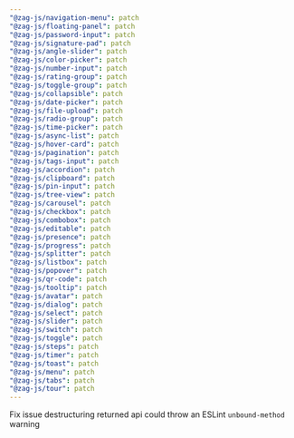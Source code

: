 ```yaml
---
"@zag-js/navigation-menu": patch
"@zag-js/floating-panel": patch
"@zag-js/password-input": patch
"@zag-js/signature-pad": patch
"@zag-js/angle-slider": patch
"@zag-js/color-picker": patch
"@zag-js/number-input": patch
"@zag-js/rating-group": patch
"@zag-js/toggle-group": patch
"@zag-js/collapsible": patch
"@zag-js/date-picker": patch
"@zag-js/file-upload": patch
"@zag-js/radio-group": patch
"@zag-js/time-picker": patch
"@zag-js/async-list": patch
"@zag-js/hover-card": patch
"@zag-js/pagination": patch
"@zag-js/tags-input": patch
"@zag-js/accordion": patch
"@zag-js/clipboard": patch
"@zag-js/pin-input": patch
"@zag-js/tree-view": patch
"@zag-js/carousel": patch
"@zag-js/checkbox": patch
"@zag-js/combobox": patch
"@zag-js/editable": patch
"@zag-js/presence": patch
"@zag-js/progress": patch
"@zag-js/splitter": patch
"@zag-js/listbox": patch
"@zag-js/popover": patch
"@zag-js/qr-code": patch
"@zag-js/tooltip": patch
"@zag-js/avatar": patch
"@zag-js/dialog": patch
"@zag-js/select": patch
"@zag-js/slider": patch
"@zag-js/switch": patch
"@zag-js/toggle": patch
"@zag-js/steps": patch
"@zag-js/timer": patch
"@zag-js/toast": patch
"@zag-js/menu": patch
"@zag-js/tabs": patch
"@zag-js/tour": patch
---
```


Fix issue destructuring returned api could throw an ESLint `unbound-method` warning
